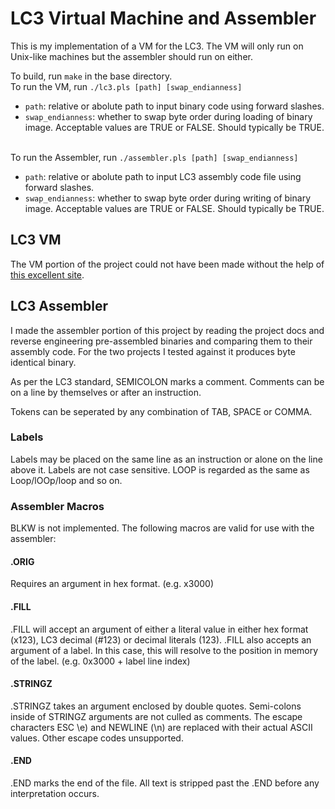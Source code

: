 <h1>LC3 Virtual Machine and Assembler</h1>
This is my implementation of a VM for the LC3. The VM will only run on Unix-like machines but the assembler should run on either.

To build, run <code>make</code> in the base directory.
<br>
To run the VM, run <code>./lc3.pls [path] [swap_endianness]</code><br>
<ul>
<li><code>path</code>:             relative or abolute path to input binary code using forward slashes.</li>
<li><code>swap_endianness</code>:  whether to swap byte order during loading of binary image. Acceptable values are TRUE or FALSE. Should typically be TRUE.</li>
</ul>
<br>
To run the Assembler, run <code>./assembler.pls [path] [swap_endianness]</code><br>
<ul>
<li><code>path</code>:             relative or abolute path to input LC3 assembly code file using forward slashes.</li>
<li><code>swap_endianness</code>:  whether to swap byte order during writing of binary image. Acceptable values are TRUE or FALSE. Should typically be TRUE.</li>
</ul>

<h2>LC3 VM</h2>
The VM portion of the project could not have been made without the help of <a href="https://www.jmeiners.com/lc3-vm/">this excellent site</a>. 


<h2>LC3 Assembler</h2>
I made the assembler portion of this project by reading the project docs and reverse engineering pre-assembled binaries and comparing them to their assembly code. For the two projects I tested against it produces byte identical binary. 

As per the LC3 standard, SEMICOLON marks a comment. Comments can be on a line by themselves or after an instruction.

Tokens can be seperated by any combination of TAB, SPACE or COMMA. 

<h3>Labels</h3>
Labels may be placed on the same line as an instruction or alone on the line above it. 
Labels are not case sensitive. LOOP is regarded as the same as Loop/lOOp/loop and so on.

<h3>Assembler Macros</h3>
BLKW is not implemented. The following macros are valid for use with the assembler:

<h4>.ORIG</h4>
Requires an argument in hex format. (e.g. x3000)

<h4>.FILL</h4>
.FILL will accept an argument of either a literal value in either hex format (x123), LC3 decimal (#123) or decimal literals (123). 
.FILL also accepts an argument of a label. In this case, this will resolve to the position in memory of the label. (e.g. 0x3000 + label line index) 

<h4>.STRINGZ</h4>
.STRINGZ takes an argument enclosed by double quotes. Semi-colons inside of STRINGZ arguments are not culled as comments. The escape characters ESC \e) and NEWLINE (\n) are replaced with their actual ASCII values. Other escape codes unsupported.

<h4>.END</h4>
.END marks the end of the file. All text is stripped past the .END before any interpretation occurs.
